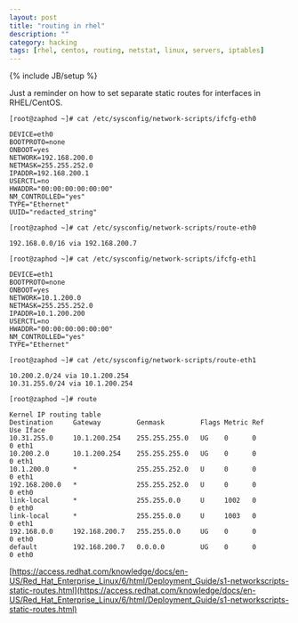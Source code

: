 ```yaml
---
layout: post
title: "routing in rhel"
description: ""
category: hacking
tags: [rhel, centos, routing, netstat, linux, servers, iptables]
---
```

{% include JB/setup %}

Just a reminder on how to set separate static routes for interfaces in RHEL/CentOS.

`[root@zaphod ~]# cat /etc/sysconfig/network-scripts/ifcfg-eth0`

    DEVICE=eth0
    BOOTPROTO=none
    ONBOOT=yes
    NETWORK=192.168.200.0
    NETMASK=255.255.252.0
    IPADDR=192.168.200.1
    USERCTL=no
    HWADDR="00:00:00:00:00:00"
    NM_CONTROLLED="yes"
    TYPE="Ethernet"
    UUID="redacted_string"


`[root@zaphod ~]# cat /etc/sysconfig/network-scripts/route-eth0`

    192.168.0.0/16 via 192.168.200.7

`[root@zaphod ~]# cat /etc/sysconfig/network-scripts/ifcfg-eth1`

    DEVICE=eth1
    BOOTPROTO=none
    ONBOOT=yes
    NETWORK=10.1.200.0
    NETMASK=255.255.252.0
    IPADDR=10.1.200.200
    USERCTL=no
    HWADDR="00:00:00:00:00:00"
    NM_CONTROLLED="yes"
    TYPE="Ethernet"

`[root@zaphod ~]# cat /etc/sysconfig/network-scripts/route-eth1`

    10.200.2.0/24 via 10.1.200.254
    10.31.255.0/24 via 10.1.200.254

`[root@zaphod ~]# route`

    Kernel IP routing table
    Destination     Gateway         Genmask         Flags Metric Ref    Use Iface
    10.31.255.0     10.1.200.254    255.255.255.0   UG    0      0        0 eth1
    10.200.2.0      10.1.200.254    255.255.255.0   UG    0      0        0 eth1
    10.1.200.0      *               255.255.252.0   U     0      0        0 eth1
    192.168.200.0   *               255.255.252.0   U     0      0        0 eth0
    link-local      *               255.255.0.0     U     1002   0        0 eth0
    link-local      *               255.255.0.0     U     1003   0        0 eth1
    192.168.0.0     192.168.200.7   255.255.0.0     UG    0      0        0 eth0
    default         192.168.200.7   0.0.0.0         UG    0      0        0 eth0

[https://access.redhat.com/knowledge/docs/en-US/Red_Hat_Enterprise_Linux/6/html/Deployment_Guide/s1-networkscripts-static-routes.html](https://access.redhat.com/knowledge/docs/en-US/Red_Hat_Enterprise_Linux/6/html/Deployment_Guide/s1-networkscripts-static-routes.html)

